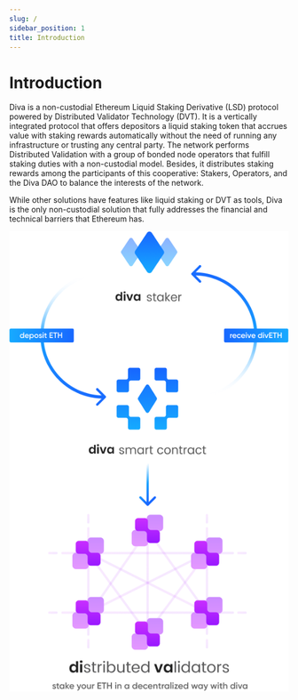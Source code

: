 ```yaml
---
slug: /
sidebar_position: 1
title: Introduction
---
```


# Introduction


Diva is a non-custodial Ethereum Liquid Staking Derivative (LSD) protocol powered by Distributed Validator Technology (DVT). It is a vertically integrated protocol that offers depositors a liquid staking token that accrues value with staking rewards automatically without the need of running any infrastructure or trusting any central party. The network performs Distributed Validation with a group of bonded node operators that fulfill staking duties with a non-custodial model. Besides, it distributes staking rewards among the participants of this cooperative: Stakers, Operators, and the Diva DAO to balance the interests of the network.

While other solutions have features like liquid staking or DVT as tools, Diva is the only non-custodial solution that fully addresses the financial and technical barriers that Ethereum has.


<div style={{textAlign: 'center'}}>

![stake](img/stake.png)


</div>

